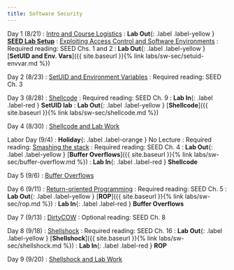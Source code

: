 ```yaml
---
title: Software Security
---
```


Day 1 (8/21)
: [Intro and Course Logistics](#)
: **Lab Out**{: .label .label-yellow } [**SEED Lab Setup**](https://seedsecuritylabs.org/labsetup.html)
: [Exploiting Access Control and Software Environments](#)
  : Required reading: SEED Chs. 1 and 2
: **Lab Out**{: .label .label-yellow } [**SetUID and Env. Vars**]({{ site.baseurl }}{% link labs/sw-sec/setuid-envvar.md %})

Day 2 (8/23)
: [SetUID and Environment Variables](#)
  : Required reading: SEED Ch. 3

Day 3 (8/28)
: [Shellcode](#)
  : Required reading: SEED Ch. 9
: **Lab In**{: .label .label-red } **SetUID lab**
: **Lab Out**{: .label .label-yellow } [**Shellcode**]({{ site.baseurl }}{% link labs/sw-sec/shellcode.md %})


Day 4 (8/30)
: [Shellcode and Lab Work](#)

Labor Day (9/4)
: **Holiday**{: .label .label-orange } No Lecture
  : Required reading: [Smashing the stack](https://github.com/rootkiter/phrack/blob/master/phrack49/14.txt)
  : Required reading: SEED Ch. 4
: **Lab Out**{: .label .label-yellow } [**Buffer Overflows**]({{ site.baseurl }}{% link labs/sw-sec/buffer-overflow.md %})
: **Lab In**{: .label .label-red } **Shellcode**


Day 5 (9/6)
: [Buffer Overflows](#)

Day 6 (9/11)
: [Return-oriented Programming](#)
  : Required reading: SEED Ch. 5
: **Lab Out**{: .label .label-yellow } [**ROP**]({{ site.baseurl }}{% link labs/sw-sec/rop.md %})
: **Lab In**{: .label .label-red } **Buffer Overflows**

Day 7 (9/13)
: [DirtyCOW](#)
  : Optional reading: SEED Ch. 8


Day 8 (9/18)
: [Shellshock](#)
  : Required reading: SEED Ch. 16
: **Lab Out**{: .label .label-yellow } [**Shellshock**]({{ site.baseurl }}{% link labs/sw-sec/shellshock.md %})
: **Lab In**{: .label .label-red } **ROP**

Day 9 (9/20)
: [Shellshock and Lab Work](#)

